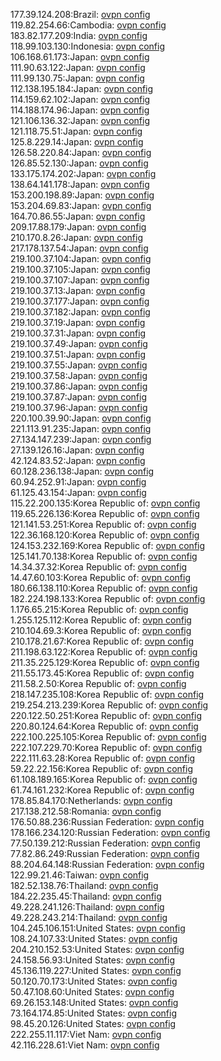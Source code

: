 177.39.124.208:Brazil: [ovpn config](vpn/177_39_124_208.ovpn)  
119.82.254.66:Cambodia: [ovpn config](vpn/119_82_254_66.ovpn)  
183.82.177.209:India: [ovpn config](vpn/183_82_177_209.ovpn)  
118.99.103.130:Indonesia: [ovpn config](vpn/118_99_103_130.ovpn)  
106.168.61.173:Japan: [ovpn config](vpn/106_168_61_173.ovpn)  
111.90.63.122:Japan: [ovpn config](vpn/111_90_63_122.ovpn)  
111.99.130.75:Japan: [ovpn config](vpn/111_99_130_75.ovpn)  
112.138.195.184:Japan: [ovpn config](vpn/112_138_195_184.ovpn)  
114.159.62.102:Japan: [ovpn config](vpn/114_159_62_102.ovpn)  
114.188.174.96:Japan: [ovpn config](vpn/114_188_174_96.ovpn)  
121.106.136.32:Japan: [ovpn config](vpn/121_106_136_32.ovpn)  
121.118.75.51:Japan: [ovpn config](vpn/121_118_75_51.ovpn)  
125.8.229.14:Japan: [ovpn config](vpn/125_8_229_14.ovpn)  
126.58.220.84:Japan: [ovpn config](vpn/126_58_220_84.ovpn)  
126.85.52.130:Japan: [ovpn config](vpn/126_85_52_130.ovpn)  
133.175.174.202:Japan: [ovpn config](vpn/133_175_174_202.ovpn)  
138.64.141.178:Japan: [ovpn config](vpn/138_64_141_178.ovpn)  
153.200.198.89:Japan: [ovpn config](vpn/153_200_198_89.ovpn)  
153.204.69.83:Japan: [ovpn config](vpn/153_204_69_83.ovpn)  
164.70.86.55:Japan: [ovpn config](vpn/164_70_86_55.ovpn)  
209.17.88.179:Japan: [ovpn config](vpn/209_17_88_179.ovpn)  
210.170.8.26:Japan: [ovpn config](vpn/210_170_8_26.ovpn)  
217.178.137.54:Japan: [ovpn config](vpn/217_178_137_54.ovpn)  
219.100.37.104:Japan: [ovpn config](vpn/219_100_37_104.ovpn)  
219.100.37.105:Japan: [ovpn config](vpn/219_100_37_105.ovpn)  
219.100.37.107:Japan: [ovpn config](vpn/219_100_37_107.ovpn)  
219.100.37.13:Japan: [ovpn config](vpn/219_100_37_13.ovpn)  
219.100.37.177:Japan: [ovpn config](vpn/219_100_37_177.ovpn)  
219.100.37.182:Japan: [ovpn config](vpn/219_100_37_182.ovpn)  
219.100.37.19:Japan: [ovpn config](vpn/219_100_37_19.ovpn)  
219.100.37.31:Japan: [ovpn config](vpn/219_100_37_31.ovpn)  
219.100.37.49:Japan: [ovpn config](vpn/219_100_37_49.ovpn)  
219.100.37.51:Japan: [ovpn config](vpn/219_100_37_51.ovpn)  
219.100.37.55:Japan: [ovpn config](vpn/219_100_37_55.ovpn)  
219.100.37.58:Japan: [ovpn config](vpn/219_100_37_58.ovpn)  
219.100.37.86:Japan: [ovpn config](vpn/219_100_37_86.ovpn)  
219.100.37.87:Japan: [ovpn config](vpn/219_100_37_87.ovpn)  
219.100.37.96:Japan: [ovpn config](vpn/219_100_37_96.ovpn)  
220.100.39.90:Japan: [ovpn config](vpn/220_100_39_90.ovpn)  
221.113.91.235:Japan: [ovpn config](vpn/221_113_91_235.ovpn)  
27.134.147.239:Japan: [ovpn config](vpn/27_134_147_239.ovpn)  
27.139.126.16:Japan: [ovpn config](vpn/27_139_126_16.ovpn)  
42.124.83.52:Japan: [ovpn config](vpn/42_124_83_52.ovpn)  
60.128.236.138:Japan: [ovpn config](vpn/60_128_236_138.ovpn)  
60.94.252.91:Japan: [ovpn config](vpn/60_94_252_91.ovpn)  
61.125.43.154:Japan: [ovpn config](vpn/61_125_43_154.ovpn)  
115.22.200.135:Korea Republic of: [ovpn config](vpn/115_22_200_135.ovpn)  
119.65.226.136:Korea Republic of: [ovpn config](vpn/119_65_226_136.ovpn)  
121.141.53.251:Korea Republic of: [ovpn config](vpn/121_141_53_251.ovpn)  
122.36.168.120:Korea Republic of: [ovpn config](vpn/122_36_168_120.ovpn)  
124.153.232.169:Korea Republic of: [ovpn config](vpn/124_153_232_169.ovpn)  
125.141.70.138:Korea Republic of: [ovpn config](vpn/125_141_70_138.ovpn)  
14.34.37.32:Korea Republic of: [ovpn config](vpn/14_34_37_32.ovpn)  
14.47.60.103:Korea Republic of: [ovpn config](vpn/14_47_60_103.ovpn)  
180.66.138.110:Korea Republic of: [ovpn config](vpn/180_66_138_110.ovpn)  
182.224.198.133:Korea Republic of: [ovpn config](vpn/182_224_198_133.ovpn)  
1.176.65.215:Korea Republic of: [ovpn config](vpn/1_176_65_215.ovpn)  
1.255.125.112:Korea Republic of: [ovpn config](vpn/1_255_125_112.ovpn)  
210.104.69.3:Korea Republic of: [ovpn config](vpn/210_104_69_3.ovpn)  
210.178.21.67:Korea Republic of: [ovpn config](vpn/210_178_21_67.ovpn)  
211.198.63.122:Korea Republic of: [ovpn config](vpn/211_198_63_122.ovpn)  
211.35.225.129:Korea Republic of: [ovpn config](vpn/211_35_225_129.ovpn)  
211.55.173.45:Korea Republic of: [ovpn config](vpn/211_55_173_45.ovpn)  
211.58.2.50:Korea Republic of: [ovpn config](vpn/211_58_2_50.ovpn)  
218.147.235.108:Korea Republic of: [ovpn config](vpn/218_147_235_108.ovpn)  
219.254.213.239:Korea Republic of: [ovpn config](vpn/219_254_213_239.ovpn)  
220.122.50.251:Korea Republic of: [ovpn config](vpn/220_122_50_251.ovpn)  
220.80.124.64:Korea Republic of: [ovpn config](vpn/220_80_124_64.ovpn)  
222.100.225.105:Korea Republic of: [ovpn config](vpn/222_100_225_105.ovpn)  
222.107.229.70:Korea Republic of: [ovpn config](vpn/222_107_229_70.ovpn)  
222.111.63.28:Korea Republic of: [ovpn config](vpn/222_111_63_28.ovpn)  
59.22.22.156:Korea Republic of: [ovpn config](vpn/59_22_22_156.ovpn)  
61.108.189.165:Korea Republic of: [ovpn config](vpn/61_108_189_165.ovpn)  
61.74.161.232:Korea Republic of: [ovpn config](vpn/61_74_161_232.ovpn)  
178.85.84.170:Netherlands: [ovpn config](vpn/178_85_84_170.ovpn)  
217.138.212.58:Romania: [ovpn config](vpn/217_138_212_58.ovpn)  
176.50.88.236:Russian Federation: [ovpn config](vpn/176_50_88_236.ovpn)  
178.166.234.120:Russian Federation: [ovpn config](vpn/178_166_234_120.ovpn)  
77.50.139.212:Russian Federation: [ovpn config](vpn/77_50_139_212.ovpn)  
77.82.86.249:Russian Federation: [ovpn config](vpn/77_82_86_249.ovpn)  
88.204.64.148:Russian Federation: [ovpn config](vpn/88_204_64_148.ovpn)  
122.99.21.46:Taiwan: [ovpn config](vpn/122_99_21_46.ovpn)  
182.52.138.76:Thailand: [ovpn config](vpn/182_52_138_76.ovpn)  
184.22.235.45:Thailand: [ovpn config](vpn/184_22_235_45.ovpn)  
49.228.241.126:Thailand: [ovpn config](vpn/49_228_241_126.ovpn)  
49.228.243.214:Thailand: [ovpn config](vpn/49_228_243_214.ovpn)  
104.245.106.151:United States: [ovpn config](vpn/104_245_106_151.ovpn)  
108.24.107.33:United States: [ovpn config](vpn/108_24_107_33.ovpn)  
204.210.152.53:United States: [ovpn config](vpn/204_210_152_53.ovpn)  
24.158.56.93:United States: [ovpn config](vpn/24_158_56_93.ovpn)  
45.136.119.227:United States: [ovpn config](vpn/45_136_119_227.ovpn)  
50.120.70.173:United States: [ovpn config](vpn/50_120_70_173.ovpn)  
50.47.108.60:United States: [ovpn config](vpn/50_47_108_60.ovpn)  
69.26.153.148:United States: [ovpn config](vpn/69_26_153_148.ovpn)  
73.164.174.85:United States: [ovpn config](vpn/73_164_174_85.ovpn)  
98.45.20.126:United States: [ovpn config](vpn/98_45_20_126.ovpn)  
222.255.11.117:Viet Nam: [ovpn config](vpn/222_255_11_117.ovpn)  
42.116.228.61:Viet Nam: [ovpn config](vpn/42_116_228_61.ovpn)  
